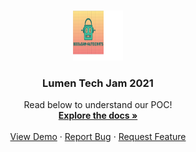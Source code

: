 <!-- PROJECT LOGO -->
<br />
<p align="center">
  <a href="https://github.com/vats-shashank/boolean-autocrat">
    <img src="logo.png" alt="Logo" width="80" height="80">
  </a>

  <h3 align="center">Lumen Tech Jam 2021</h3>

  <p align="center">
    Read below to understand our POC!
    <br />
    <a href="designDoc.docx"><strong>Explore the docs »</strong></a>
    <br />
    <br />
    <a href="https://github.com/vats-shashank/boolean-autocrat">View Demo</a>
    ·
    <a href="https://github.com/vats-shashank/boolean-autocrat">Report Bug</a>
    ·
    <a href="https://github.com/vats-shashank/boolean-autocrat">Request Feature</a>
  </p>
</p>


